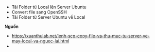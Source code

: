 - Tải Folder từ Local lên Server Ubuntu
- Convert file sang OpenSSH
- Tải Folder từ Server Ubuntu về Local

**Nguồn**
- https://xuanthulab.net/lenh-scp-copy-file-va-thu-muc-tu-server-ve-may-local-va-nguoc-lai.html
-

